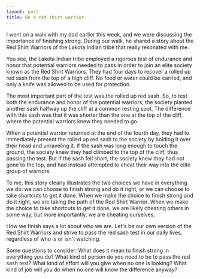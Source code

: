 ```yaml
---
layout: post
title: Be a red shirt warrior
---
```


I went on a walk with my dad earlier this week, and we were discussing the importance of finishing strong. During our walk, he shared a story about the Red Shirt Warriors of the Lakota Indian tribe that really resonated with me.

You see, the Lakota Indian tribe employed a rigorous test of endurance and honor that potential warriors needed to pass in order to join an elite society known as the Red Shirt Warriors. They had four days to recover a rolled up red sash from the top of a high cliff. No food or water could be carried, and only a knife was allowed to be used for protection.

The most important part of the test was the rolled up red sash. So, to test both the endurance and honor of the potential warriors, the society planted another sash halfway up the cliff at a common resting spot. The difference with this sash was that it was shorter than the one at the top of the cliff, where the potential warriors knew they needed to go.

When a potential warrior returned at the end of the fourth day, they had to immediately present the rolled up red sash to the society by holding it over their head and unraveling it. If the sash was long enough to touch the ground, the society knew they had climbed to the top of the cliff, thus passing the test. But if the sash fell short, the society knew they had not gone to the top, and had instead attempted to cheat their way into the elite group of warriors.

To me, this story clearly illustrates the two choices we have in everything we do: we can choose to finish strong and do it right, or we can choose to take shortcuts to get it done. When we make the choice to finish strong and do it right, we are taking the path of the Red Shirt Warrior. When we make the choice to take shortcuts to get it done, we are likely cheating others in some way, but more importantly, we are cheating ourselves.

How we finish says a lot about who we are. Let's be our own version of the Red Shirt Warriors and strive to pass the red sash test in our daily lives, regardless of who is or isn't watching.

Some questions to consider: What does it mean to finish strong in everything you do? What kind of person do you need to be to pass the red sash test? What kind of effort will you give when no one is looking? What kind of job will you do when no one will know the difference anyway?
